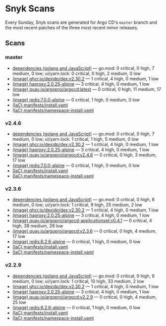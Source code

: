 # Snyk Scans

Every Sunday, Snyk scans are generated for Argo CD's `master` branch and the most recent patches of the three most
recent minor releases.

## Scans

### master

* [dependencies (golang and JavaScript)](master/argocd-test.html) — go.mod: 0 critical, 0 high, 7 medium, 0 low; ui/yarn.lock: 0 critical, 0 high, 2 medium, 0 low
* [(image) ghcr.io/dexidp/dex:v2.30.2](master/ghcr.io_dexidp_dex:v2.30.2.html) — 1 critical, 4 high, 0 medium, 1 low
* [(image) haproxy:2.0.25-alpine](master/haproxy:2.0.25-alpine.html) — 3 critical, 4 high, 0 medium, 1 low
* [(image) quay.io/argoproj/argocd:latest](master/quay.io_argoproj_argocd:latest.html) — 0 critical, 0 high, 11 medium, 17 low
* [(image) redis:7.0.0-alpine](master/redis:7.0.0-alpine.html) — 0 critical, 1 high, 0 medium, 0 low
* [(IaC) manifests/install.yaml](master/argocd-iac-install.html)
* [(IaC) manifests/namespace-install.yaml](master/argocd-iac-namespace-install.html)

### v2.4.6

* [dependencies (golang and JavaScript)](v2.4.6/argocd-test.html) — go.mod: 0 critical, 0 high, 7 medium, 0 low; ui/yarn.lock: 1 critical, 1 high, 5 medium, 0 low
* [(image) ghcr.io/dexidp/dex:v2.30.2](v2.4.6/ghcr.io_dexidp_dex:v2.30.2.html) — 1 critical, 4 high, 0 medium, 1 low
* [(image) haproxy:2.0.25-alpine](v2.4.6/haproxy:2.0.25-alpine.html) — 3 critical, 4 high, 0 medium, 1 low
* [(image) quay.io/argoproj/argocd:v2.4.6](v2.4.6/quay.io_argoproj_argocd:v2.4.6.html) — 0 critical, 0 high, 3 medium, 17 low
* [(image) redis:7.0.0-alpine](v2.4.6/redis:7.0.0-alpine.html) — 0 critical, 1 high, 0 medium, 0 low
* [(IaC) manifests/install.yaml](v2.4.6/argocd-iac-install.html)
* [(IaC) manifests/namespace-install.yaml](v2.4.6/argocd-iac-namespace-install.html)

### v2.3.6

* [dependencies (golang and JavaScript)](v2.3.6/argocd-test.html) — go.mod: 0 critical, 0 high, 6 medium, 0 low; ui/yarn.lock: 1 critical, 9 high, 25 medium, 2 low
* [(image) ghcr.io/dexidp/dex:v2.30.2](v2.3.6/ghcr.io_dexidp_dex:v2.30.2.html) — 1 critical, 4 high, 0 medium, 1 low
* [(image) haproxy:2.0.25-alpine](v2.3.6/haproxy:2.0.25-alpine.html) — 3 critical, 4 high, 0 medium, 1 low
* [(image) quay.io/argoproj/argocd-applicationset:v0.4.1](v2.3.6/quay.io_argoproj_argocd-applicationset:v0.4.1.html) — 0 critical, 4 high, 38 medium, 29 low
* [(image) quay.io/argoproj/argocd:v2.3.6](v2.3.6/quay.io_argoproj_argocd:v2.3.6.html) — 0 critical, 0 high, 4 medium, 17 low
* [(image) redis:6.2.6-alpine](v2.3.6/redis:6.2.6-alpine.html) — 0 critical, 1 high, 0 medium, 0 low
* [(IaC) manifests/install.yaml](v2.3.6/argocd-iac-install.html)
* [(IaC) manifests/namespace-install.yaml](v2.3.6/argocd-iac-namespace-install.html)

### v2.2.9

* [dependencies (golang and JavaScript)](v2.2.9/argocd-test.html) — go.mod: 0 critical, 0 high, 6 medium, 0 low; ui/yarn.lock: 1 critical, 10 high, 33 medium, 2 low
* [(image) ghcr.io/dexidp/dex:v2.30.2](v2.2.9/ghcr.io_dexidp_dex:v2.30.2.html) — 1 critical, 4 high, 0 medium, 1 low
* [(image) haproxy:2.0.25-alpine](v2.2.9/haproxy:2.0.25-alpine.html) — 3 critical, 4 high, 0 medium, 1 low
* [(image) quay.io/argoproj/argocd:v2.2.9](v2.2.9/quay.io_argoproj_argocd:v2.2.9.html) — 0 critical, 0 high, 4 medium, 25 low
* [(image) redis:6.2.6-alpine](v2.2.9/redis:6.2.6-alpine.html) — 0 critical, 1 high, 0 medium, 0 low
* [(IaC) manifests/install.yaml](v2.2.9/argocd-iac-install.html)
* [(IaC) manifests/namespace-install.yaml](v2.2.9/argocd-iac-namespace-install.html)
